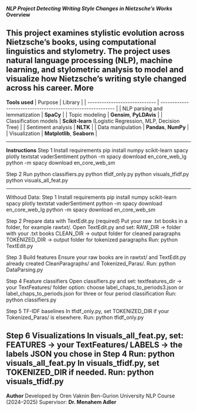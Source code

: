 ***NLP Project Detecting Writing Style Changes in Nietzsche’s Works***
**Overview**

This project examines stylistic evolution across Nietzsche’s books, using computational linguistics and stylometry.
The project uses natural language processing (NLP), machine learning, and stylometric analysis to model and visualize how Nietzsche’s writing style changed across his career.
More
-------------------------------------------

**Tools used**
| Purpose                       | Library                                                    |
| ----------------------------- | ---------------------------------------------------------- |
| NLP parsing and lemmatization | **SpaCy**                                                  |
| Topic modeling                | **Gensim**, **PyLDAvis**                                   |
| Classification models         | **Scikit-learn** (Logistic Regression, MLP, Decision Tree) |
| Sentiment analysis            | **NLTK**                                                   |
| Data manipulation             | **Pandas**, **NumPy**                                      |
| Visualization                 | **Matplotlib**, **Seaborn**                                |

-------------------------------------------
**Instructions**
Step 1 Install requirements
pip install numpy scikit-learn spacy plotly textstat vaderSentiment
python -m spacy download en_core_web_lg
python -m spacy download en_core_web_sm

Step 2 Run
python classifiers.py
python tfidf_only.py
python visuals_tfidf.py
python visuals_all_feat.py



-------------------------------------------
Withoud Data:
Step 1 Install requirements
pip install numpy scikit-learn spacy plotly textstat vaderSentiment
python -m spacy download en_core_web_lg
python -m spacy download en_core_web_sm

Step 2 Prepare data with TextEdit.py (required)
Put your raw .txt books in a folder, for example rawtxt/.
Open TextEdit.py and set:
RAW_DIR → folder with your .txt books
CLEAN_DIR → output folder for cleaned paragraphs
TOKENIZED_DIR → output folder for tokenized paragraphs
Run: python TextEdit.py

Step 3 Build features
Ensure your raw books are in rawtxt/ and TextEdit.py already created CleanParagraphs/ and Tokenized_Paras/.
Run: python DataParsing.py

Step 4 Feature classifiers
Open classifiers.py and set:
textfeatures_dir → your TextFeatures/ folder
option: choose label_chaps_to_periods3.json or label_chaps_to_periods.json for three or four period classification
Run: python classifiers.py

Step 5 TF-IDF baselines
In tfidf_only.py, set TOKENIZED_DIR if your Tokenized_Paras/ is elsewhere.
Run: python tfidf_only.py

Step 6 Visualizations
In visuals_all_feat.py, set:
FEATURES → your TextFeatures/
LABELS → the labels JSON you chose in Step 4
Run: python visuals_all_feat.py
In visuals_tfidf.py, set TOKENIZED_DIR if needed.
Run: python visuals_tfidf.py
-------------------------------------------
**Author**
Developed by Oren Vaknin 
Ben-Gurion University NLP Course (2024–2025) 
Supervisor: **Dr. Menahem Adler**

